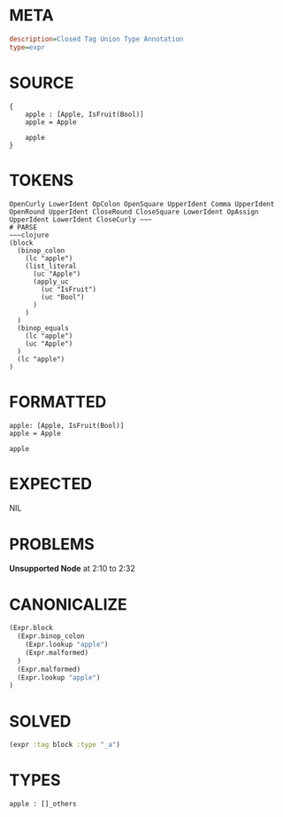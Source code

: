 # META
~~~ini
description=Closed Tag Union Type Annotation
type=expr
~~~
# SOURCE
~~~roc
{
	apple : [Apple, IsFruit(Bool)]
	apple = Apple

	apple
}
~~~
# TOKENS
~~~text
OpenCurly LowerIdent OpColon OpenSquare UpperIdent Comma UpperIdent OpenRound UpperIdent CloseRound CloseSquare LowerIdent OpAssign UpperIdent LowerIdent CloseCurly ~~~
# PARSE
~~~clojure
(block
  (binop_colon
    (lc "apple")
    (list_literal
      (uc "Apple")
      (apply_uc
        (uc "IsFruit")
        (uc "Bool")
      )
    )
  )
  (binop_equals
    (lc "apple")
    (uc "Apple")
  )
  (lc "apple")
)
~~~
# FORMATTED
~~~roc
apple: [Apple, IsFruit(Bool)]
apple = Apple

apple
~~~
# EXPECTED
NIL
# PROBLEMS
**Unsupported Node**
at 2:10 to 2:32

# CANONICALIZE
~~~clojure
(Expr.block
  (Expr.binop_colon
    (Expr.lookup "apple")
    (Expr.malformed)
  )
  (Expr.malformed)
  (Expr.lookup "apple")
)
~~~
# SOLVED
~~~clojure
(expr :tag block :type "_a")
~~~
# TYPES
~~~roc
apple : []_others
~~~
